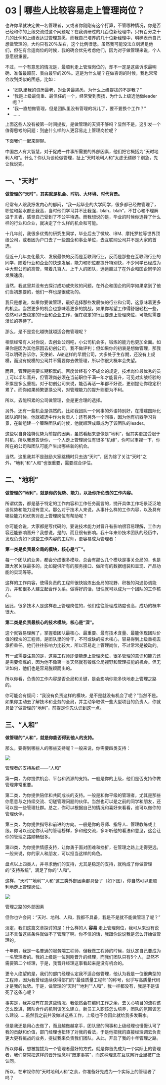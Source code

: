 # 03 | 哪些人比较容易走上管理岗位？
也许你早就决定做一名管理者，又或者你刚刚有这个打算，不管哪种情况，你是否已经和你的上级交流过这个问题呢？在我调研过的几百位新经理中，只有百分之十几的比例和上级表达过管理意愿，而我自己培养的几十位新经理中，明确表示自己想做管理的，大约只有20%左右，这个比例很低。虽然我可能没法立刻满足他们，但在有合适岗位的时候，我的确会优先考虑他们，因为对于做管理来说，个人意愿很重要。

不过，一个有意思的情况是，最顺利走上管理岗位的，却不一定是这些诉求最明确、准备最超前、表白最早的20%。这是为什么呢？在做咨询的时候，我也常常会收到类似的困惑。比如：

- “团队里我的资历最老，对业务最熟悉，为什么上级提拔的不是我？”
- “我是上级最倚重、最信任的一个，经常受到表扬，为什么上级选他做leader呢？”
- “我一直想做管理，但是团队里没有管理的坑儿了，要不要换个工作？”
- ……

上面这些人没有被第一时间提拔，是做管理的天资不够吗？显然不是。这引发一个值得思考的问题：到底什么样的人更容易走上管理岗位呢？

下面我们一起来聊聊。

中国古人有大智慧，对于促成一件事所需要的外部因素，他们把它概括为“天时地利人和”。什么？你认为谈论做管理，扯上“天时地利人和”太虚无缥缈？别急，先让我说完。

## 一、“天时”

**做管理的“天时”，其实就是机会、时机、大环境、时代背景。**

经常有人跟我抒发内心的郁闷，“我一起毕业的大学同学，很多都已经做管理了，职位和薪水都比我高，当时他们学习并不比我强，blah，blah”，不甘心和不理解溢于言表，感觉自己受到了不公平待遇。而我想说的是，毕业的时候你选择了什么样的行业和企业，就决定了什么样的机会和可能。

十几年前，我很多优秀的研究生同学，毕业后去了微软、IBM、摩托罗拉等世界顶级公司，或者因为户口去了一些国企和事业单位，去互联网公司并不是大家的首选。

但近十几年变化最大、发展最快的反而是互联网行业，反而是那些在互联网行业的同学，随着行业和企业的快速发展，能力和职位都提升特别快，不少同学已经成为中大型公司的高管，带着几百人、上千人的团队，远远超过了在外企和国企同学的发展速度。

当然，我这里并没有去探讨成功或失败的问题，在外企和国企的同学如果拿到了他们当初想要的，他们一样也是很成功的。

我只是想说，如果你要做管理，最好选择那些发展快的行业和公司，这意味着更多的机会。当然更多的机会也意味着更多的挑战，如果你希望工作得舒服轻松一些，依然可以去稳定的行业和企业工作，但在稳定的行业要走上管理岗位，可能就需要漫长的等待了。

那么，是不是变化越快就越适合做管理呢？

相信经常有人对你说，去创业公司吧，小公司机会多，锻炼的能力也更加全面。如果你是因为其他原因去初创公司，我不做评判；但如果你的初衷是想做管理，那我可以明确告诉你，天使轮、A轮这样的早期公司，大多处于生存期，还没有上规模，而没有规模的公司并不需要你去做管理，所以你很大概率会失望。

而且，管理是需要长期积累的。百度曾经有个不成文的规定，技术岗位最优秀的员工可以半年晋升，但管理岗必须在当前职位干满一年才能晋升，可见对实战经验的积累是多么重视。对于初创公司来说，能否再活一年都不好说，更别提让你稳定积累了。而你如果频繁更换公司，对管理能力的提升则更为不利。

所以，去能积累的公司做管理，会是更合理的选择。

另外，还有一些机会是偶然的。比如我团队一个同事的外语特别好，在搭建国际化团队的时候，他就被选中作为负责人；还有另外一个同事，因为他有机器学习背景，在新组建一个策略团队的时候，他就顺理成章成为了该团队的leader。

这些以自身独特优势为前提的因素，虽然看起来更像是“地利”，但其实更加受限于时机。所以我想告诉你，一个人走上管理岗位有很多“机缘”，你可以审视一下，你所在的公司和团队可能产生出哪些新的机会。

当然，这里我并不是鼓励大家跳槽时只去选“天时”，因为除了关注“天时”之外，“地利”和“人和”也很重要，需要综合评估。

## 二、“地利”

**做管理的“地利”，就是你的优势、能力，以及你所负责的工作内容。**

所谓优势，都是基于特定的工作内容和工作任务而言的，抛开具体工作场景泛泛地谈优势和能力没有意义。那么对于技术人来说，从事什么样的工作内容，以及具有哪些能力和优势对走上管理岗位有帮助呢？

你可能会说，大家都是写代码的，要说技术能力对晋升有影响很容易理解，工作内容还能影响晋升？我想说，是的，而且很有影响。我十年来带技术团队的经历中，发现负责如下这些工作内容的工程师，更容易成为管理者：

**第一类是负责最全局的模块，核心是“广”。**

每一个团队的业务，都会分成很多模块，总会有那么几个模块是事关全局的，也是跟大家关联最多的，比如提供所有的服务接口、做所有的数据组装和呈现、产品功能的实现等等。

这样的工作内容，使得负责的工程师很快锻炼出全局的视野、积极的沟通协调能力，并和很多人建立起合作关系。做得好的话，很快就可以成为一个团队的工作核心。

因此，很多技术人是这样走上管理岗位的，他们往往管理成熟度也高，成功的概率很大。

**第二类是负责最核心的技术模块，核心是“深”。**

这个就容易理解了，掌握着团队最核心、最重要、最有技术含量、最能体现团队价值的模块的工程师，是团队里的骨干，不可或缺的技术核心，容易得到上级重视去承担重任。他们往往影响力比较大，所以容易走上管理岗位，不过常常是被动的。

有一点需要注意的是，这类工程师即便能走上管理岗位，很多管理的意识和能力还是需要修炼的，因为他不像第一类天然就有锻炼全局视野和管理技能的机会。但无论如何，他们也是容易脱颖而出的。

所以你看，负责的工作内容是否全局和关键，是会影响你能多快地走上管理之路的。

你可能会有疑问：“我没有负责这样的模块，是不是就没有机会了呢？”当然不是。如果你主动去了解技术和业务的全局，并主动争取做一些大型项目的负责人，你就具备了做管理的“地利”，前提是你先认识到这一点。

## 三、“人和”

**做管理的“人和”，就是你能否得到他人的支持。**

那么，要得到哪些人的哪些支持呢？一般来说，你需要四类支持：

![](images/13687/81dd207e1f4b2bc6d69dad5efc5766a8.png)

管理者的支持系统——“人和”

第一类，为你提供机会、平台和资源的支持。一般是你的上级，他们是否支持你做管理非常重要。

第二类，为你提供陪伴和共同成长的支持。一般是和你平级的管理者，尤其是那些你愿意与之持续交流、切磋管理问题的伙伴。当然也可以是之前的同学和朋友，还可以是一些管理社群。总之，你可以根据自己的情况和喜好来看看，谁可以做你的管理伙伴。

第三类，为你提供指导和前进的方向。一般是你的导师、指导人、管理教练或上级。你可以设定你认可的管理榜样，多和他交流，多听听他的看法和意见，这会让你的管理之路顺畅很多。

第四类，为你提供情感支持，让你勇于面对困难和挫折，在管理之路上走得更远。一般来说，你的家人和朋友，可以担当这样的角色。

盘点以上四类人，并寻求他们的支持，尤其是稳定的支持，就构成了你做管理的“支持系统”，满足了你的“人和”。

这样，“天时”“地利”“人和”这三类外部因素都具备了（如下图），你自然可以更顺利地走上管理岗位。

![](images/13687/c211f35bf90cbc45ca3742c8c8cc1557.png)

管理之路的外部因素

但你也许会问：“天时、地利、人和，我都不具备，我是不是就不能做管理了呢？”

淡定，我们这篇文章探讨的是：什么样的人 **容易** 走上管理岗位，我可从来没有说过不具备这些条件就做不了管理了啊。你不信的话，我跟你说说我是怎么开始做管理的。

十年前，我是一名普通的服务端工程师，但我做工程师的时候，就认定自己要成为一名管理者的。我的上级是一位刚刚晋升的经理，而我们团队只有5个人，显然不需要第二个经理，于是，我晋升经理这事看起来是没有机会的。

更令人绝望的是，我们的部门经理认定我不适合做管理，他认为我是一位很典型的工程师，因为我曾经连续获得部门的“最佳质量工程师”的称号，似乎写高质量代码才是我的优势。于是，做管理的“天时”“地利”“人和”，我一样都没有，我是不是该死了这条心呢？

事实是，我并没有在意这些情况，我依然会在编码工作之余，去关心项目的流程该怎么改进，团队合作的机制该怎么建立，新员工入职该怎么培养，团队的氛围该怎么建设……虽然我之前并没做过这些工作，上级也不会因此就给我多发薪水。

但是我还是用心去做了，而且越做越拿手，团队里的同事和上级经理也慢慢认可了我的贡献和价值，部门经理也扭转了对我的看法，于是他把我的直接经理调去负责更大更有挑战的业务，提拔我来负责我们团队。从此，开启了我的十年管理之路。

所以你看，想被提拔为一个管理者最好的方式，就是你首先成为一个实际上的管理者，我们常常把这样的晋升理念叫“既定事实”，而这种理念在互联网行业里被广泛认同。

所以，在审视你的“天时地利人和”之余，你准备好先成为一个实际上的管理者了吗？